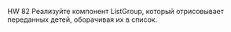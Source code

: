 HW 82
Реализуйте компонент ListGroup, который отрисовывает переданных детей, оборачивая их в список.
